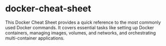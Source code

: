 # docker-cheat-sheet
This Docker Cheat Sheet provides a quick reference to the most commonly used Docker commands. It covers essential tasks like setting up Docker containers, managing images, volumes, and networks, and orchestrating multi-container applications.

